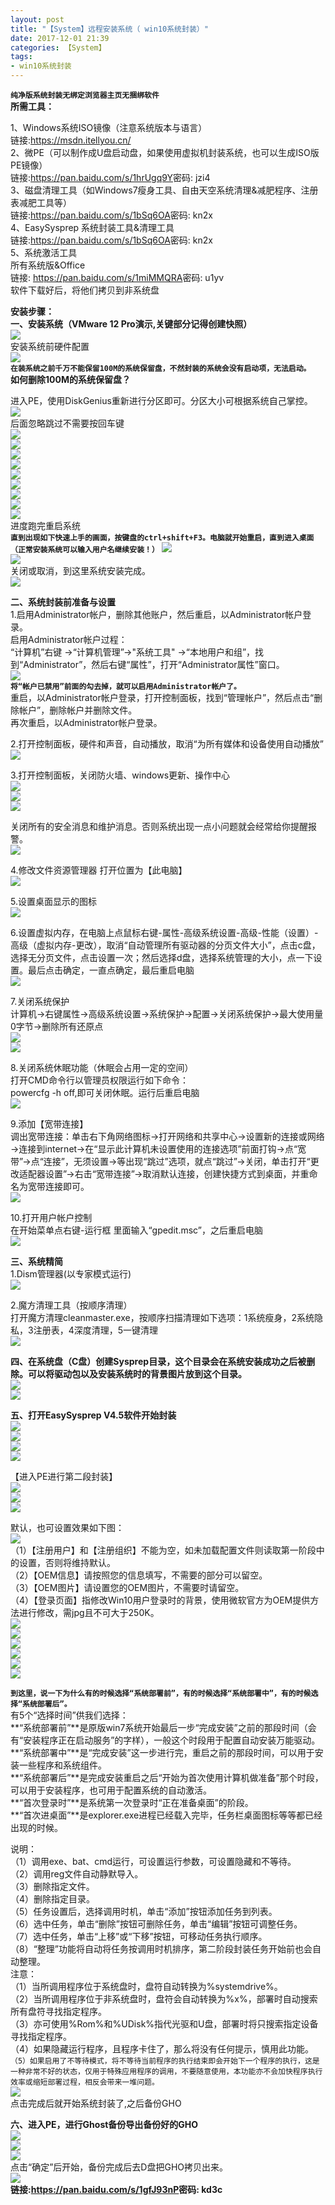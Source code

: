 ```yaml
---
layout: post
title: "【System】远程安装系统（ win10系统封装）"
date: 2017-12-01 21:39
categories: 【System】
tags:
- win10系统封装
---
```

**`纯净版系统封装无绑定浏览器主页无捆绑软件`**  
**所需工具：**  

1、Windows系统ISO镜像（注意系统版本与语言）  
链接:<https://msdn.itellyou.cn/>  
2、微PE（可以制作成U盘启动盘，如果使用虚拟机封装系统，也可以生成ISO版PE镜像）  
链接:<https://pan.baidu.com/s/1hrUgq9Y>密码: jzi4  
3、磁盘清理工具（如Windows7瘦身工具、自由天空系统清理&减肥程序、注册表减肥工具等）  
链接:<https://pan.baidu.com/s/1bSq6OA>密码: kn2x  
4、EasySysprep 系统封装工具&清理工具  
链接:<https://pan.baidu.com/s/1bSq6OA>密码: kn2x  
5、系统激活工具  
所有系统版&Office  
链接: <https://pan.baidu.com/s/1miMMQRA>密码: u1yv  
软件下载好后，将他们拷贝到非系统盘  

**安装步骤：**  
**一、安装系统（VMware 12 Pro演示,关键部分记得创建快照）**  
![](http://a4.qpic.cn/psb?/V10Rikl82ZSGru/mFf8qonV9y7WB\*GhpDG355AL92Oc7lPB2Pd6P1NzKqY!/b/dPMAAAAAAAAA&ek=1&kp=1&pt=0&bo=YgGdAAAAAAARENk!&t=5&tl=3&su=0215013025&tm=1553259600&sce=0-12-12&rf=2-9)  
安装系统前硬件配置  
![](http://a4.qpic.cn/psb?/V10Rikl82ZSGru/BkMEP9KqYevDgE7w27H9thy9Ot5z*9*0bleg63e4Rew!/b/dPMAAAAAAAAA&ek=1&kp=1&pt=0&bo=7gChAAAAAAAREGg!&t=5&tl=3&su=0164420225&tm=1553259600&sce=0-12-12&rf=2-9)  
**`在装系统之前千万不能保留100M的系统保留盘，不然封装的系统会没有启动项，无法启动。`**  
 **如何删除100M的系统保留盘？**  

进入PE，使用DiskGenius重新进行分区即可。分区大小可根据系统自己掌控。  
![](http://a3.qpic.cn/psb?/V10Rikl82ZSGru/cc6cSuWLvNZjauYHF8BneSwyUs4V79ooUGOu5ZUODRM!/b/dPIAAAAAAAAA&ek=1&kp=1&pt=0&bo=KgJxAQAAAAAREH8!&t=5&tl=3&su=0153020385&tm=1553259600&sce=0-12-12&rf=2-9)  
后面忽略跳过不需要按回车键  
![](http://a4.qpic.cn/psb?/V10Rikl82ZSGru/VXJnc8IuvLGjIWpSimLT7Pzli*pYzr887wvkiVFWPZQ!/b/dPMAAAAAAAAA&ek=1&kp=1&pt=0&bo=ZwHNAAAAAAAREIw!&t=5&tl=3&su=0153434529&tm=1553259600&sce=0-12-12&rf=2-9)  
![](http://a4.qpic.cn/psb?/V10Rikl82ZSGru/PCQ9uzMqb0PXlk9aatxC3Z8p.HGQlvjmXS.o0A9CdpU!/b/dPMAAAAAAAAA&ek=1&kp=1&pt=0&bo=KgJzAQAAAAAREH0!&t=5&tl=3&su=020095425&tm=1553259600&sce=0-12-12&rf=2-9)  
![](http://a4.qpic.cn/psb?/V10Rikl82ZSGru/mrnkU1CzmcY9cwi7UHCffh1ag5VhC05OEOe4r*QVcT8!/b/dPMAAAAAAAAA&ek=1&kp=1&pt=0&bo=KgJyAQAAAAAREHw!&t=5&tl=3&su=0209383329&tm=1553259600&sce=0-12-12&rf=2-9)  
![](http://a3.qpic.cn/psb?/V10Rikl82ZSGru/n2MzdfyFXQZwQnAJs9qftxm6f72j6AzeXhivEdUrlTM!/b/dD4BAAAAAAAA&ek=1&kp=1&pt=0&bo=KQJyAQAAAAAREH8!&t=5&tl=3&su=098767169&tm=1553259600&sce=0-12-12&rf=2-9)  
![](http://a4.qpic.cn/psb?/V10Rikl82ZSGru/8zulVBTQi5Cf870.SlN00RDZpAj2UvFMDlyCCGCVgY8!/b/dPMAAAAAAAAA&ek=1&kp=1&pt=0&bo=KgJyAQAAAAAREHw!&t=5&tl=3&su=0237074289&tm=1553259600&sce=0-12-12&rf=2-9)  
![](http://a4.qpic.cn/psb?/V10Rikl82ZSGru/aG04y6zqVvEk17twOhL6J9d3bX5AAgrLgUsEToXcVq0!/b/dPMAAAAAAAAA&ek=1&kp=1&pt=0&bo=KQJwAQAAAAAREH0!&t=5&tl=3&su=0148385361&tm=1553259600&sce=0-12-12&rf=2-9)  
![](http://a4.qpic.cn/psb?/V10Rikl82ZSGru/LaMcQk8*hXj0.ZP5u.N262jRMInS89tlO7Gd9MLCNSk!/b/dPMAAAAAAAAA&ek=1&kp=1&pt=0&bo=KgJxAQAAAAAREH8!&t=5&tl=3&su=072100689&tm=1553259600&sce=0-12-12&rf=2-9)  
![](http://a3.qpic.cn/psb?/V10Rikl82ZSGru/NBNE0.vL6s6y995PNuQWEdaNNd0C6kbK*zjuMdkch8o!/b/dPIAAAAAAAAA&ek=1&kp=1&pt=0&bo=KgJzAQAAAAAREH0!&t=5&tl=3&su=0251621617&tm=1553259600&sce=0-12-12&rf=2-9)  
![](http://a3.qpic.cn/psb?/V10Rikl82ZSGru/v*GoVoMgdPD.x.IVprLTMz7WEbsXxO*IVJEAsfWIijc!/b/dPIAAAAAAAAA&ek=1&kp=1&pt=0&bo=KgJxAQAAAAAREH8!&t=5&tl=3&su=0194505185&tm=1553259600&sce=0-12-12&rf=2-9)  
进度跑完重启系统   
**`直到出现如下快速上手的画面，按键盘的ctrl+shift+F3。电脑就开始重启，直到进入桌面（正常安装系统可以输入用户名继续安装！）`**
![](http://a4.qpic.cn/psb?/V10Rikl82ZSGru/P1zCLril1NOy672HTE\*Tdbc3yqL2.murxaeA3AjfHJI!/b/dPMAAAAAAAAA&ek=1&kp=1&pt=0&bo=KQJzAQAAAAAREH4!&t=5&tl=3&su=0100076785&tm=1553259600&sce=0-12-12&rf=2-9)  
![](http://a4.qpic.cn/psb?/V10Rikl82ZSGru/HpSTaJOhI72Pf8sl5TnLAIFSa17VCNmbeceRmawSsjo!/b/dPMAAAAAAAAA&ek=1&kp=1&pt=0&bo=KQK0AQAAAAARELk!&t=5&tl=3&su=0102071953&tm=1553259600&sce=0-12-12&rf=2-9)  
关闭或取消，到这里系统安装完成。  
![](http://a3.qpic.cn/psb?/V10Rikl82ZSGru/LkxRdRG3VfCkTZe4ZxLc6S.exvNC59cfIV32L7oAgFU!/b/dPIAAAAAAAAA&ek=1&kp=1&pt=0&bo=KgK0AQAAAAARELo!&t=5&tl=3&su=025210977&tm=1553259600&sce=0-12-12&rf=2-9)  

**二、系统封装前准备与设置**  
1.启用Administrator帐户，删除其他账户，然后重启，以Administrator帐户登录。  
 启用Administrator帐户过程：  
​    “计算机”右键 ->“计算机管理”->"系统工具" ->“本地用户和组”，找到“Administrator”，然后右键“属性”，打开“Administrator属性”窗口。  
![](http://a3.qpic.cn/psb?/V10Rikl82ZSGru/awXv7xA6hOA8le7noqzn3Fpux1QGnNK3JchrYpYLvi4!/b/dPIAAAAAAAAA&ek=1&kp=1&pt=0&bo=KgJmAQAAAAAREGg!&t=5&tl=3&su=0178293601&tm=1553259600&sce=0-12-12&rf=2-9)  
**`将“帐户已禁用”前面的勾去掉，就可以启用Administrator帐户了。`**  
重启，以Administrator帐户登录，打开控制面板，找到“管理帐户”，然后点击“删除帐户”，删除帐户并删除文件。  
再次重启，以Administrator帐户登录。  

2.打开控制面板，硬件和声音，自动播放，取消“为所有媒体和设备使用自动播放”  
![](http://a3.qpic.cn/psb?/V10Rikl82ZSGru/oYeZL4KBr2q5jekOfLAwTIRY.lWSiv84WdcKsfZ6wu8!/b/dPIAAAAAAAAA&ek=1&kp=1&pt=0&bo=KgK0AQAAAAARELo!&t=5&tl=3&su=0220571665&tm=1553259600&sce=0-12-12&rf=2-9)  

3.打开控制面板，关闭防火墙、windows更新、操作中心  
![](http://a4.qpic.cn/psb?/V10Rikl82ZSGru/jqoqoJove7d.InvMTs9OaUNrSqkj7VJ4AmSx4kOMb5w!/b/dPMAAAAAAAAA&ek=1&kp=1&pt=0&bo=KgKzAQAAAAAREL0!&t=5&tl=3&su=0240122641&tm=1553259600&sce=0-12-12&rf=2-9)  
![](http://a4.qpic.cn/psb?/V10Rikl82ZSGru/388*6zJ*re7L2mvJfiXpemIoDAa2ebFARfo*8PH8RcM!/b/dD8BAAAAAAAA&ek=1&kp=1&pt=0&bo=KQK2AQAAAAARELs!&t=5&tl=3&su=082369057&tm=1553259600&sce=0-12-12&rf=2-9)  
![](http://a4.qpic.cn/psb?/V10Rikl82ZSGru/jKRBBCRBGkgd8gCe8Ln1mQnU4m2KuSftv5IrLhVRca4!/b/dD8BAAAAAAAA&ek=1&kp=1&pt=0&bo=KQK1AQAAAAARELg!&t=5&tl=3&su=0141509393&tm=1553259600&sce=0-12-12&rf=2-9)  

关闭所有的安全消息和维护消息。否则系统出现一点小问题就会经常给你提醒报警。  
![](http://a3.qpic.cn/psb?/V10Rikl82ZSGru/MpVsXmNs2FxVLtczh825FhsR464ThEhfc0SCqSRF8is!/b/dD4BAAAAAAAA&ek=1&kp=1&pt=0&bo=KgK4AQAAAAARELY!&t=5&tl=3&su=093194241&tm=1553259600&sce=0-12-12&rf=2-9)  

4.修改文件资源管理器 打开位置为【此电脑】  
![](http://a2.qpic.cn/psb?/V10Rikl82ZSGru/edJw8QHbzSvOy8gliVv7E4vtloS5V4dvVK3qfNQ.jyI!/b/dGkBAAAAAAAA&ek=1&kp=1&pt=0&bo=KgKwAQAAAAAREL4!&t=5&tl=3&su=0160582337&tm=1553259600&sce=0-12-12&rf=2-9)  

5.设置桌面显示的图标  
![](http://a3.qpic.cn/psb?/V10Rikl82ZSGru/dDn0gZuOqMfDS.7wlMgSKdhriPcybBU5uNSj.o1jyMc!/b/dPIAAAAAAAAA&ek=1&kp=1&pt=0&bo=KQJlAQAAAAAREGg!&t=5&tl=3&su=0103220289&tm=1553259600&sce=0-12-12&rf=2-9)  

6.设置虚拟内存，在电脑上点鼠标右键-属性-高级系统设置-高级-性能（设置）-高级（虚拟内存-更改），取消“自动管理所有驱动器的分页文件大小”，点击c盘，选择无分页文件，点击设置一次；然后选择d盘，选择系统管理的大小，点一下设置。最后点击确定，一直点确定，最后重启电脑  
![](http://a3.qpic.cn/psb?/V10Rikl82ZSGru/ZSXfj6nRrVFmp1BtxRdM9978wSCtBuZ5TstfKlJgxHI!/b/dPIAAAAAAAAA&ek=1&kp=1&pt=0&bo=KgK4AQAAAAARELY!&t=5&tl=3&su=0178725105&tm=1553259600&sce=0-12-12&rf=2-9)  

7.关闭系统保护  
计算机→右键属性→高级系统设置→系统保护→配置→关闭系统保护→最大使用量0字节→删除所有还原点  
![](http://a3.qpic.cn/psb?/V10Rikl82ZSGru/RTFiBNqvEEYxA2*mOgTCBq1tWaHgsvccRlVnUArP1qw!/b/dPIAAAAAAAAA&ek=1&kp=1&pt=0&bo=KQJlAQAAAAAREGg!&t=5&tl=3&su=086700257&tm=1553259600&sce=0-12-12&rf=2-9)  
![](http://a3.qpic.cn/psb?/V10Rikl82ZSGru/3hEPcbxud7wyg*B*kpd66dcy124YuTn8D9LRPjyssx8!/b/dPIAAAAAAAAA&ek=1&kp=1&pt=0&bo=KgK2AQAAAAARELg!&t=5&tl=3&su=0241382769&tm=1553259600&sce=0-12-12&rf=2-9)  

8.关闭系统休眠功能（休眠会占用一定的空间）  
打开CMD命令行以管理员权限运行如下命令：  
powercfg -h off,即可关闭休眠。运行后重启电脑  
![](http://a3.qpic.cn/psb?/V10Rikl82ZSGru/lpu1B5Fs62JY6EhNRTEJNvphd9Q8NrygVzgwex9lIP0!/b/dPIAAAAAAAAA&ek=1&kp=1&pt=0&bo=KgKyAQAAAAARELw!&t=5&tl=3&su=0249135169&tm=1553259600&sce=0-12-12&rf=2-9)  

9.添加【宽带连接】  
调出宽带连接：单击右下角网络图标→打开网络和共享中心→设置新的连接或网络→连接到internet→在“显示此计算机未设置使用的连接选项”前面打钩→点“宽带”→点“连接”，无须设置→等出现“跳过”选项，就点“跳过”→关闭，单击打开“更改适配器设置”→右击“宽带连接”→取消默认连接，创建快捷方式到桌面，并重命名为宽带连接即可。  
![](http://a4.qpic.cn/psb?/V10Rikl82ZSGru/V12NKOQf.hDAQrHLXezAeXhsPAelxY5ucsps1.XuOzE!/b/dPMAAAAAAAAA&ek=1&kp=1&pt=0&bo=KgK3AQAAAAARELk!&t=5&tl=3&su=095988273&tm=1553259600&sce=0-12-12&rf=2-9)  

10.打开用户帐户控制  
在开始菜单点右键-运行框 里面输入“gpedit.msc”，之后重启电脑  
![](http://a4.qpic.cn/psb?/V10Rikl82ZSGru/1pcnkwqj*.HnTGzd4K1fkKYSdEdpAoIHyRyAzUzb2G0!/b/dPMAAAAAAAAA&ek=1&kp=1&pt=0&bo=KQKzAQAAAAAREL4!&t=5&tl=3&su=0105165281&tm=1553259600&sce=0-12-12&rf=2-9)  

**三、系统精简**  
1.Dism管理器(以专家模式运行)  
![](http://a4.qpic.cn/psb?/V10Rikl82ZSGru/*D6cCaWmtp3Y6Lz4IyZDbELxxxkX3FpNThAMtc0OjbE!/b/dD8BAAAAAAAA&ek=1&kp=1&pt=0&bo=KgJxAQAAAAAREH8!&t=5&tl=3&su=026168609&tm=1553259600&sce=0-12-12&rf=2-9)  

2.魔方清理工具（按顺序清理）  
打开魔方清理cleanmaster.exe，按顺序扫描清理如下选项：1系统瘦身，2系统隐私，3注册表，4深度清理，5一键清理  
![](http://a3.qpic.cn/psb?/V10Rikl82ZSGru/G3qms7BLxEXP1BbL2ugv***PX31zDLHaiE5nC88CXxw!/b/dPIAAAAAAAAA&ek=1&kp=1&pt=0&bo=KQJ0AQAAAAAREHk!&t=5&tl=3&su=022129169&tm=1553259600&sce=0-12-12&rf=2-9)  

**四、在系统盘（C盘）创建Sysprep目录，这个目录会在系统安装成功之后被删除。可以将驱动包以及安装系统时的背景图片放到这个目录。**  
![](http://a4.qpic.cn/psb?/V10Rikl82ZSGru/kwQYfOuUr*BsPksaCqvS7NK*IOeMJBUBGz9J6gzOJuY!/b/dPMAAAAAAAAA&ek=1&kp=1&pt=0&bo=KgKpAQAAAAAREKc!&t=5&tl=3&su=0119072705&tm=1553259600&sce=0-12-12&rf=2-9)  
![](http://a3.qpic.cn/psb?/V10Rikl82ZSGru/6Pdwd.2EI6V*BPlSeIetmssBL.lEjenvS*m6XunKUm4!/b/dPIAAAAAAAAA&ek=1&kp=1&pt=0&bo=KgKnAQAAAAAREKk!&t=5&tl=3&su=0193521409&tm=1553259600&sce=0-12-12&rf=2-9)  

**五、打开EasySysprep V4.5软件开始封装**  
![](http://a3.qpic.cn/psb?/V10Rikl82ZSGru/7nHoS1V4KUhW1F9T85WAiNf1yDbJ6ymNGdkA33R1Ci8!/b/dPIAAAAAAAAA&ek=1&kp=1&pt=0&bo=KgKyAQAAAAARELw!&t=5&tl=3&su=041418465&tm=1553259600&sce=0-12-12&rf=2-9)  
![](http://a3.qpic.cn/psb?/V10Rikl82ZSGru/tlAMfj6TKmCD.8HHYtosGVmvra4BhNMiqUoGu.5112w!/b/dPIAAAAAAAAA&ek=1&kp=1&pt=0&bo=KgK0AQAAAAARELo!&t=5&tl=3&su=054461297&tm=1553259600&sce=0-12-12&rf=2-9)  
![](http://a4.qpic.cn/psb?/V10Rikl82ZSGru/p73i4UXUvbXxh8VTOfmhfuxAblSgUzs1BMaqgcXoelI!/b/dPMAAAAAAAAA&ek=1&kp=1&pt=0&bo=KgKzAQAAAAAREL0!&t=5&tl=3&su=0131983745&tm=1553259600&sce=0-12-12&rf=2-9)  
![](http://a4.qpic.cn/psb?/V10Rikl82ZSGru/C9tW0FBrAxD34b7g.OHpl24orYCqb.CQNYgQhkwCbsY!/b/dPMAAAAAAAAA&ek=1&kp=1&pt=0&bo=KgK1AQAAAAARELs!&t=5&tl=3&su=0195869857&tm=1553259600&sce=0-12-12&rf=2-9)  

【进入PE进行第二段封装】  
![](http://a4.qpic.cn/psb?/V10Rikl82ZSGru/IzJtt26Crj2N16NEmsS1M2VviqNTOLzbn.3CqwTCn7I!/b/dPMAAAAAAAAA&ek=1&kp=1&pt=0&bo=KgJzAQAAAAAREH0!&t=5&tl=3&su=0257019057&tm=1553259600&sce=0-12-12&rf=2-9)  
![](http://a3.qpic.cn/psb?/V10Rikl82ZSGru/xD777xMgWweY.uuWEtVcoL9qU2Wsh7XeqKkM7ujxt1w!/b/dPIAAAAAAAAA&ek=1&kp=1&pt=0&bo=KgKnAQAAAAAREKk!&t=5&tl=3&su=0184273777&tm=1553259600&sce=0-12-12&rf=2-9)  
![](http://a3.qpic.cn/psb?/V10Rikl82ZSGru/n*VBPBWAheUe5AwwS*gAYCpIeR.vSYujob0rgWz.KLU!/b/dD4BAAAAAAAA&ek=1&kp=1&pt=0&bo=KQJwAQAAAAAREH0!&t=5&tl=3&su=017879633&tm=1553259600&sce=0-12-12&rf=2-9)  

默认，也可设置效果如下图：  
![](http://a3.qpic.cn/psb?/V10Rikl82ZSGru/62.Zz1AmGnUPdUjgxAMLBJHeVugQEkjf2yJMpkNBkJk!/b/dPIAAAAAAAAA&ek=1&kp=1&pt=0&bo=KgK2AQAAAAARELg!&t=5&tl=3&su=0241985057&tm=1553259600&sce=0-12-12&rf=2-9)  
（1）【注册用户】和【注册组织】不能为空，如未加载配置文件则读取第一阶段中的设置，否则将维持默认。  
（2）【OEM信息】请按照您的信息填写，不需要的部分可以留空。  
（3）【OEM图片】请设置您的OEM图片，不需要时请留空。  
（4）【登录页面】指修改Win10用户登录时的背景，使用微软官方为OEM提供方法进行修改，需jpg且不可大于250K。  
![](http://a4.qpic.cn/psb?/V10Rikl82ZSGru/lBXuStAC0s9OsRyPYLJ2sRSLVyyVJw2faJmQG4vp7aU!/b/dPMAAAAAAAAA&ek=1&kp=1&pt=0&bo=KgJxAQAAAAAREH8!&t=5&tl=3&su=0217134641&tm=1553259600&sce=0-12-12&rf=2-9)  
![](http://a4.qpic.cn/psb?/V10Rikl82ZSGru/0F*D8VOaQBX9g9JvAuKdkoFgRifuWl.7x6.gtwAl9Xk!/b/dPMAAAAAAAAA&ek=1&kp=1&pt=0&bo=KgJxAQAAAAAREH8!&t=5&tl=3&su=0181084257&tm=1553259600&sce=0-12-12&rf=2-9)  
![](http://a3.qpic.cn/psb?/V10Rikl82ZSGru/fIInL*zcKsGGoRHid3K4eBaAlc8*NHyDFflN6bubhvU!/b/dPIAAAAAAAAA&ek=1&kp=1&pt=0&bo=KgJwAQAAAAAREH4!&t=5&tl=3&su=0172606945&tm=1553259600&sce=0-12-12&rf=2-9)  
![](http://a4.qpic.cn/psb?/V10Rikl82ZSGru/dRTv5PC347Roo7jJ2MGjPVuuwZsA1tGPzEJaQQa1pa8!/b/dPMAAAAAAAAA&ek=1&kp=1&pt=0&bo=KgJyAQAAAAAREHw!&t=5&tl=3&su=080967377&tm=1553259600&sce=0-12-12&rf=2-9)  
![](http://a3.qpic.cn/psb?/V10Rikl82ZSGru/xp98EN8UcNSZG8TfcSs.gdGBoNl1qxAw1aihMI0Ftzo!/b/dD4BAAAAAAAA&ek=1&kp=1&pt=0&bo=KQJxAQAAAAAREHw!&t=5&tl=3&su=0235268529&tm=1553259600&sce=0-12-12&rf=2-9)  
![](http://a4.qpic.cn/psb?/V10Rikl82ZSGru/cv5L2SI4xlUx4LXrW.5q5F6JIJpI.ivj4YFUqgXfl4A!/b/dPMAAAAAAAAA&ek=1&kp=1&pt=0&bo=KQJwAQAAAAAREH0!&t=5&tl=3&su=0182784145&tm=1553259600&sce=0-12-12&rf=2-9)  

**`到这里，说一下为什么有的时候选择“系统部署前”，有的时候选择“系统部署中”，有的时候选择“系统部署后”。`**  
​    有5个“选择时间”供我们选择：  
**“系统部署前”**是原版win7系统开始最后一步“完成安装”之前的那段时间（会有“安装程序正在启动服务”的字样），一般这个时段用于配置自动安装万能驱动。  
**“系统部署中”**是“完成安装”这一步进行完，重启之前的那段时间，可以用于安装一些程序和系统组件。  
**“系统部署后”**是完成安装重启之后“开始为首次使用计算机做准备”那个时段，可以用于安装程序，也可用于配置系统的自动激活。  
**“首次登录时”**是系统第一次登录时“正在准备桌面”的阶段。  
**“首次进桌面”**是explorer.exe进程已经载入完毕，任务栏桌面图标等等都已经出现的时候。  

说明：  
（1）调用exe、bat、cmd运行，可设置运行参数，可设置隐藏和不等待。  
（2）调用reg文件自动静默导入。  
（3）删除指定文件。  
（4）删除指定目录。  
（5）任务设置后，选择调用时机，单击“添加”按钮添加任务到列表。  
（6）选中任务，单击“删除”按钮可删除任务，单击“编辑”按钮可调整任务。  
（7）选中任务，单击“上移”或“下移”按钮，可移动任务执行顺序。  
（8）“整理”功能将自动将任务按调用时机排序，第二阶段封装任务开始前也会自动整理。  
注意：  
（1）当所调用程序位于系统盘时，盘符自动转换为%systemdrive%。  
（2）当所调用程序位于非系统盘时，盘符会自动转换为%x%，部署时自动搜索所有盘符寻找指定程序。  
（3）亦可使用%Rom%和%UDisk%指代光驱和U盘，部署时将只搜索指定设备寻找指定程序。  
（4）如果隐藏运行程序，且程序卡住了，那么将没有任何提示，慎用此功能。  
`（5）如果启用了不等待模式，将不等待当前程序的执行结束即会开始下一个程序的执行，这是一种非常不好的状态，仅用于特殊应用程序的调用，不要随意使用，本功能亦不会加快程序执行效率或缩短部署过程，相反会带来一堆问题。`  
![](http://a4.qpic.cn/psb?/V10Rikl82ZSGru/pyFJXM*aTezLmgd5RPAvlYj9nQfe8V4eiTJwiXyIpxQ!/b/dPMAAAAAAAAA&ek=1&kp=1&pt=0&bo=KQJxAQAAAAAREHw!&t=5&tl=3&su=047511409&tm=1553259600&sce=0-12-12&rf=2-9)  
点击完成后就开始系统封装了,之后备份GHO  

**六、进入PE，进行Ghost备份导出备份好的GHO**  
![](http://a3.qpic.cn/psb?/V10Rikl82ZSGru/a2z2yROoM9GwdIHNY3Gre6ZBor0u2XBPprP41\*0cDxI!/b/dPIAAAAAAAAA&ek=1&kp=1&pt=0&bo=KQJhAQAAAAAREGw!&t=5&tl=3&su=0227586433&tm=1553259600&sce=0-12-12&rf=2-9)  
![](http://a4.qpic.cn/psb?/V10Rikl82ZSGru/rAuzvXWVndNKUxEZyffN\*MHOntPG58H4Vj5oCd\*.j3k!/b/dFsBAAAAAAAA&ek=1&kp=1&pt=0&bo=KQJhAQAAAAAREGw!&t=5&tl=3&su=0128142993&tm=1553259600&sce=0-12-12&rf=2-9)  
![](http://a3.qpic.cn/psb?/V10Rikl82ZSGru/2JbLfbAEMCZd6umbU1elj7pObj56pGg0XyIi3sJyscw!/b/dPIAAAAAAAAA&ek=1&kp=1&pt=0&bo=KgJhAQAAAAAREG8!&tl=3&su=058376769&tm=1553259600&sce=0-12-12&rf=2-9)  
点击“确定”后开始，备份完成后去D盘把GHO拷贝出来。  
![](http://a4.qpic.cn/psb?/V10Rikl82ZSGru/QnUhMSRckb6*NEw6.13WoNV50IClAnnwPrlpcltRmwM!/b/dPMAAAAAAAAA&ek=1&kp=1&pt=0&bo=tgM4AAAAAAAREKo!&tl=3&su=029928833&tm=1553259600&sce=0-12-12&rf=2-9)  
**链接:<https://pan.baidu.com/s/1gfJ93nP>密码: kd3c**